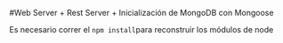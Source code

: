 #Web Server + Rest Server + Inicialización de MongoDB con Mongoose

Es necesario correr el ```npm install```para reconstruir los módulos de node